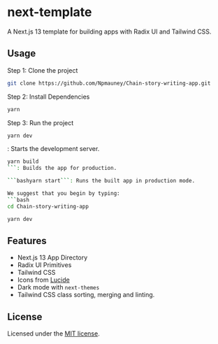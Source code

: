 # next-template

A Next.js 13 template for building apps with Radix UI and Tailwind CSS.

## Usage

Step 1: Clone the project

```bash
git clone https://github.com/Npmauney/Chain-story-writing-app.git
```

Step 2: Install Dependencies

```bash
yarn
```

Step 3: Run the project

```bash
yarn dev
```

: Starts the development server.

```bash
yarn build
```: Builds the app for production.

```bashyarn start```: Runs the built app in production mode.

We suggest that you begin by typing:
```bash
cd Chain-story-writing-app
```

```bash
yarn dev
```

## Features

- Next.js 13 App Directory
- Radix UI Primitives
- Tailwind CSS
- Icons from [Lucide](https://lucide.dev)
- Dark mode with `next-themes`
- Tailwind CSS class sorting, merging and linting.

## License

Licensed under the [MIT license](https://github.com/shadcn/ui/blob/main/LICENSE.md).

